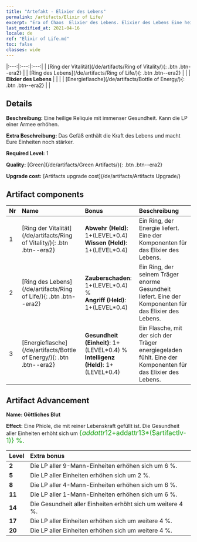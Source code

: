 ```yaml
---
title: "Artefakt - Elixier des Lebens"
permalink: /artifacts/Elixir of Life/
excerpt: "Era of Chaos  Elixier des Lebens. Elixier des Lebens Eine heilige Reliquie mit immenser Gesundheit. Kann die LP einer Armee erhöhen."
last_modified_at: 2021-04-16
locale: de
ref: "Elixir of Life.md"
toc: false
classes: wide
---
```


  |:---:|:---:|:---:| 
  | [Ring der Vitalität](/de/artifacts/Ring of Vitality/){: .btn .btn--era2} |   | [Ring des Lebens](/de/artifacts/Ring of Life/){: .btn .btn--era2} | 
  |   | **Elixier des Lebens** |  | 
  |   | [Energieflasche](/de/artifacts/Bottle of Energy/){: .btn .btn--era2} |   | 


## Details

 **Beschreibung:** Eine heilige Reliquie mit immenser Gesundheit. Kann die LP einer Armee erhöhen.

 **Extra Beschreibung:** Das Gefäß enthält die Kraft des Lebens und macht Eure Einheiten noch stärker.

 **Required Level:** 1

 **Quality:** [Green](/de/artifacts/Green Artifacts/){: .btn .btn--era2}

 **Upgrade cost:** [Artifacts upgrade cost](/de/artifacts/Artifacts Upgrade/)



## Artifact components

  | Nr |    Name    |   Bonus | Beschreibung | 
  |:---|:-----------|:--------|:------------| 
  | 1 | [Ring der Vitalität](/de/artifacts/Ring of Vitality/){: .btn .btn--era2} | **Abwehr (Held)**: 1+(LEVEL\*0.4)<br/>**Wissen (Held)**: 1+(LEVEL\*0.4) | Ein Ring, der Energie liefert. Eine der Komponenten für das Elixier des Lebens. | 
  | 2 | [Ring des Lebens](/de/artifacts/Ring of Life/){: .btn .btn--era2} | **Zauberschaden**: 1+(LEVEL\*0.4) %<br/>**Angriff (Held)**: 1+(LEVEL\*0.4) | Ein Ring, der seinem Träger enorme Gesundheit liefert. Eine der Komponenten für das Elixier des Lebens. | 
  | 3 | [Energieflasche](/de/artifacts/Bottle of Energy/){: .btn .btn--era2} | **Gesundheit (Einheit)**: 1+(LEVEL\*0.4) %<br/>**Intelligenz (Held)**: 1+(LEVEL\*0.4) | Ein Flasche, mit der sich der Träger energiegeladen fühlt. Eine der Komponenten für das Elixier des Lebens. | 


## Artifact Advancement

 **Name: Göttliches Blut**

 **Effect:** Eine Phiole, die mit reiner Lebenskraft gefüllt ist. Die Gesundheit aller Einheiten erhöht sich um <span style="color: #1ca216;font-size:18px">{$addattr12+$addattr13*($artifactlv-1)} %.</span>

  |  Level  |    Extra bonus  | 
  |:--------|:----------------| 
  | **2** | Die LP aller 9-Mann-Einheiten erhöhen sich um 6 %. | 
  | **5** | Die LP aller Einheiten erhöhen sich um 2 %. | 
  | **8** | Die LP aller 4-Mann-Einheiten erhöhen sich um 6 %. | 
  | **11** | Die LP aller 1-Mann-Einheiten erhöhen sich um 6 %. | 
  | **14** | Die Gesundheit aller Einheiten erhöht sich um weitere 4 %. | 
  | **17** | Die LP aller Einheiten erhöhen sich um weitere 4 %. | 
  | **20** | Die LP aller Einheiten erhöhen sich um weitere 4 %. | 
